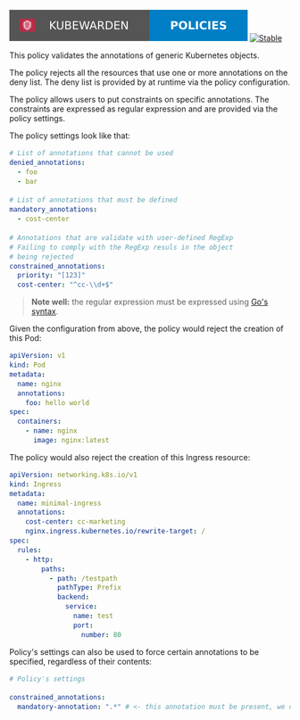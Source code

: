 [![Kubewarden Policy Repository](https://github.com/kubewarden/community/blob/main/badges/kubewarden-policies.svg)](https://github.com/kubewarden/community/blob/main/REPOSITORIES.md#policy-scope)
[![Stable](https://img.shields.io/badge/status-stable-brightgreen?style=for-the-badge)](https://github.com/kubewarden/community/blob/main/REPOSITORIES.md#stable)

This policy validates the annotations of generic Kubernetes objects.

The policy rejects all the resources that use one or more annotations on the
deny list. The deny list is provided by at runtime via the policy configuration.

The policy allows users to put constraints on specific annotations. The constraints
are expressed as regular expression and are provided via the policy settings.

The policy settings look like that:

```yaml
# List of annotations that cannot be used
denied_annotations:
  - foo
  - bar

# List of annotations that must be defined
mandatory_annotations:
  - cost-center

# Annotations that are validate with user-defined RegExp
# Failing to comply with the RegExp resuls in the object
# being rejected
constrained_annotations:
  priority: "[123]"
  cost-center: "^cc-\\d+$"
```

> **Note well:** the regular expression must be expressed
> using [Go's syntax](https://golang.org/pkg/regexp/syntax/).

Given the configuration from above, the policy would reject the creation
of this Pod:

```yaml
apiVersion: v1
kind: Pod
metadata:
  name: nginx
  annotations:
    foo: hello world
spec:
  containers:
    - name: nginx
      image: nginx:latest
```

The policy would also reject the creation of this Ingress resource:

```yaml
apiVersion: networking.k8s.io/v1
kind: Ingress
metadata:
  name: minimal-ingress
  annotations:
    cost-center: cc-marketing
    nginx.ingress.kubernetes.io/rewrite-target: /
spec:
  rules:
    - http:
        paths:
          - path: /testpath
            pathType: Prefix
            backend:
              service:
                name: test
                port:
                  number: 80
```

Policy's settings can also be used to force certain annotations to be specified,
regardless of their contents:

```yaml
# Policy's settings

constrained_annotations:
  mandatory-annotation: ".*" # <- this annotation must be present, we don't care about its value
```
